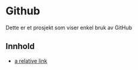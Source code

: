 # Github
Dette er et prosjekt som viser enkel bruk av GitHub

## Innhold
- [a relative link](docs/masterplan.md)